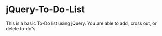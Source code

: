 # jQuery-To-Do-List

This is a basic To-Do list using jQuery. You are able to add, cross out, or delete to-do's.
